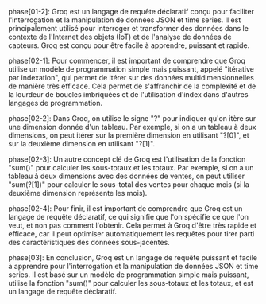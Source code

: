 phase[01-2]: Groq est un langage de requête déclaratif conçu pour faciliter l'interrogation et la manipulation de données JSON et time series. Il est principalement utilisé pour interroger et transformer des données dans le contexte de l'Internet des objets (IoT) et de l'analyse de données de capteurs. Groq est conçu pour être facile à apprendre, puissant et rapide.

phase[02-1]: Pour commencer, il est important de comprendre que Groq utilise un modèle de programmation simple mais puissant, appelé "itérative par indexation", qui permet de itérer sur des données multidimensionnelles de manière très efficace. Cela permet de s'affranchir de la complexité et de la lourdeur de boucles imbriquées et de l'utilisation d'index dans d'autres langages de programmation.

phase[02-2]: Dans Groq, on utilise le signe "?" pour indiquer qu'on itère sur une dimension donnée d'un tableau. Par exemple, si on a un tableau à deux dimensions, on peut itérer sur la première dimension en utilisant "?[0]", et sur la deuxième dimension en utilisant "?[1]".

phase[02-3]: Un autre concept clé de Groq est l'utilisation de la fonction "sum()" pour calculer les sous-totaux et les totaux. Par exemple, si on a un tableau à deux dimensions avec des données de ventes, on peut utiliser "sum(?[1])" pour calculer le sous-total des ventes pour chaque mois (si la deuxième dimension représente les mois).

phase[02-4]: Pour finir, il est important de comprendre que Groq est un langage de requête déclaratif, ce qui signifie que l'on spécifie ce que l'on veut, et non pas comment l'obtenir. Cela permet à Groq d'être très rapide et efficace, car il peut optimiser automatiquement les requêtes pour tirer parti des caractéristiques des données sous-jacentes.

phase[03]: En conclusion, Groq est un langage de requête puissant et facile à apprendre pour l'interrogation et la manipulation de données JSON et time series. Il est basé sur un modèle de programmation simple mais puissant, utilise la fonction "sum()" pour calculer les sous-totaux et les totaux, et est un langage de requête déclaratif.